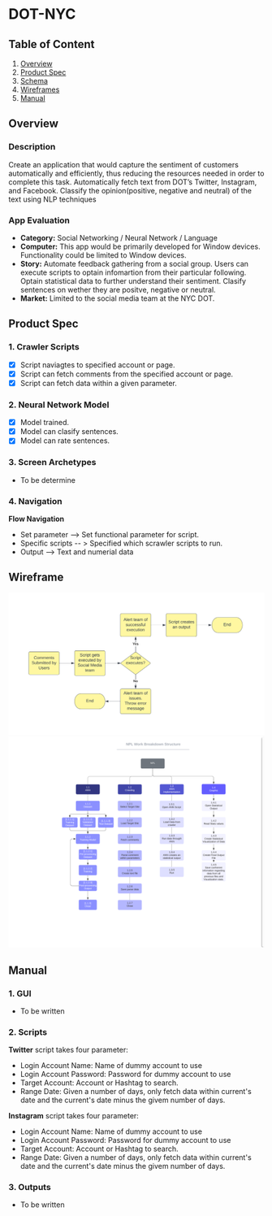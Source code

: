 # DOT-NYC

## Table of Content

1. [Overview](#Overview)
2. [Product Spec](#Product-Spec)
3. [Schema](#Schema)
4. [Wireframes](#Wireframes)
5. [Manual](#Manual)

## Overview

### Description

Create an application that would capture the sentiment of customers automatically and efficiently, thus reducing the resources needed in order to complete this task.
Automatically fetch text from DOT’s Twitter, Instagram, and Facebook. Classify the opinion(positive, negative and neutral) of the text using NLP techniques

### App Evaluation

- **Category:** Social Networking / Neural Network / Language
- **Computer:** This app would be primarily developed for Window devices. Functionality could be limited to Window devices.
- **Story:** Automate feedback gathering from a social group. Users can execute scripts to optain infomartion from their particular following. Optain statistical data to further understand their sentiment. Clasify sentences on wether they are positve, negative or neutral.
- **Market:** Limited to the social media team at the NYC DOT.

## Product Spec

### 1. Crawler Scripts

- [x] Script naviagtes to specified account or page.
- [x] Script can fetch comments from the specified account or page.
- [x] Script can fetch data within a given parameter.
 
### 2. Neural Network Model

- [x] Model trained.
- [x] Model can clasify sentences.
- [x] Model can rate sentences.

### 3. Screen Archetypes

- To be determine

### 4. Navigation

**Flow Navigation**

* Set parameter --> Set functional parameter for script.
* Specific scripts -- > Specified which scrawler scripts to run.
* Output --> Text and numerial data

## Wireframe

![WorkFlow Diagram](/Img/Workflow.png)
![Work Breakdown Structure](/Img/Work_breakdown_structure.png)


## Manual

### 1. GUI

 * To be written

### 2. Scripts

 **Twitter** script takes four parameter:

- Login Account Name: Name of dummy account to use
- Login Account Password: Password for dummy account to use
- Target Account: Account or Hashtag to search.
- Range Date: Given a number of days, only fetch data within current's date and the current's date minus the givem number of days.

 **Instagram** script takes four parameter:

- Login Account Name: Name of dummy account to use
- Login Account Password: Password for dummy account to use
- Target Account: Account or Hashtag to search.
- Range Date: Given a number of days, only fetch data within current's date and the current's date minus the givem number of days.

### 3. Outputs

* To be written